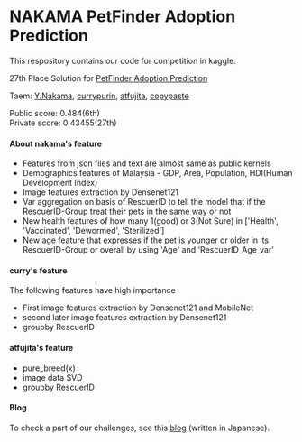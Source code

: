 # NAKAMA PetFinder Adoption Prediction


This respository contains our code for competition in kaggle.

27th Place Solution for [PetFinder Adoption Prediction](https://www.kaggle.com/c/petfinder-adoption-prediction "PetFinder Adoption Prediction")

Taem: [Y.Nakama](https://www.kaggle.com/yasufuminakama "Y.Nakama"),   [currypurin](https://www.kaggle.com/currypurin "currypurin"),   [atfujita](https://www.kaggle.com/atsunorifujita "atfujita"),   [copypaste](https://www.kaggle.com/copypaste0122 "copypaste")

Public score: 0.484(6th)    
Private score: 0.43455(27th)

#### About nakama's feature
* Features from json files and text are almost same as public kernels
* Demographics features of Malaysia - GDP, Area, Population, HDI(Human Development Index)
* Image features extraction by Densenet121
* Var aggregation on basis of RescuerID to tell the model that if the RescuerID-Group treat their pets in the same way or not
* New health features of how many 1(good) or 3(Not Sure) in ['Health', 'Vaccinated', 'Dewormed', 'Sterilized']
* New age feature that expresses if the pet is younger or older in its RescuerID-Group or overall by using 'Age' and 'RescuerID_Age_var'


#### curry's feature
The following features have high importance
* First image features extraction by Densenet121 and MobileNet
* second later image features extraction by Densenet121
* groupby RescuerID


#### atfujita's feature
* pure_breed(x)
* image data SVD
* groupby RescuerID


#### Blog
To check a part of our challenges, see this [blog](https://nmaviv.hatenablog.com/entry/2019/04/10/233211) (written in Japanese).
